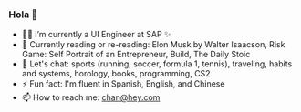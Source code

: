 ### Hola 👋

- 👨‍💻  I’m currently a UI Engineer at SAP ✨
- 🌱  Currently reading or re-reading: Elon Musk by Walter Isaacson, Risk Game: Self Portrait of an Entrepreneur, Build, The Daily Stoic
- 💬  Let's chat: sports (running, soccer, formula 1, tennis), traveling, habits and systems, horology, books, programming, CS2
- ⚡️ Fun fact: I'm fluent in Spanish, English, and Chinese
- 📫  How to reach me: <chan@hey.com>

<!--
**rchrdchn/rchrdchn** is a ✨ _special_ ✨ repository because its `README.md` (this file) appears on your GitHub profile.

Here are some ideas to get you started:

- 🔭 I’m currently working on ...
- 🌱 I’m currently learning ...
- 👯 I’m looking to collaborate on ...
- 🤔 I’m looking for help with ...
- 💬 Ask me about ...
- 📫 How to reach me: ...
- 😄 Pronouns: ...
- ⚡ Fun fact: ...
-->
